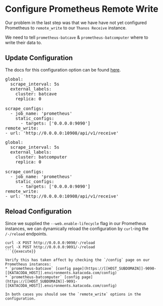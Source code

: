 # Configure Prometheus Remote Write

Our problem in the last step was that we have have not yet configured Prometheus to `remote_write` to our `Thanos Receive` instance.

We need to tell `prometheus-batcave` & `prometheus-batcomputer` where to write their data to.

## Update Configuration

The docs for this configuration option can be found [here](https://prometheus.io/docs/prometheus/latest/configuration/configuration/#remote_write).

<pre class="file" data-filename="prometheus-batcave.yaml" data-target="replace">
global:
  scrape_interval: 5s
  external_labels:
    cluster: batcave
    replica: 0

scrape_configs:
  - job_name: 'prometheus'
    static_configs:
      - targets: ['0.0.0.0:9090']
remote_write:
- url: 'http://0.0.0.0:10908/api/v1/receive'
</pre>

<pre class="file" data-filename="prometheus-batcomputer.yaml" data-target="replace">
global:
  scrape_interval: 5s
  external_labels:
    cluster: batcomputer
    replica: 0

scrape_configs:
  - job_name: 'prometheus'
    static_configs:
      - targets: ['0.0.0.0:9090']
remote_write:
- url: 'http://0.0.0.0:10908/api/v1/receive'
</pre>

## Reload Configuration

Since we supplied the `--web.enable-lifecycle` flag in our Prometheus instances, we can dynamically reload the configuration by `curl`-ing the `/-/reload` endpoints.

```
curl -X POST http://0.0.0.0:9090/-/reload
curl -X POST http://0.0.0.0:9091/-/reload
```{{execute}}

Verify this has taken affect by checking the `/config` page on our Prometheus instances:
* `prometheus-batcave` [config page](https://[[HOST_SUBDOMAIN]]-9090-[[KATACODA_HOST]].environments.katacoda.com/config)
* `prometheus-batcomputer` [config page](https://[[HOST_SUBDOMAIN]]-9091-[[KATACODA_HOST]].environments.katacoda.com/config)

In both cases you should see the `remote_write` options in the configuration.